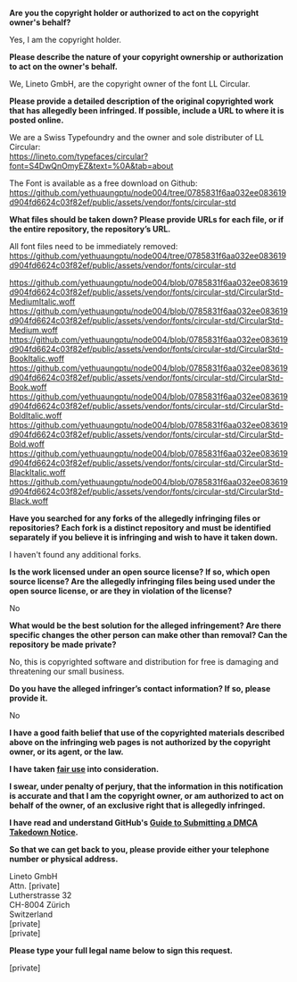 **Are you the copyright holder or authorized to act on the copyright owner's behalf?**

Yes, I am the copyright holder.

**Please describe the nature of your copyright ownership or authorization to act on the owner's behalf.**

We, Lineto GmbH, are the copyright owner of the font LL Circular.

**Please provide a detailed description of the original copyrighted work that has allegedly been infringed. If possible, include a URL to where it is posted online.**

We are a Swiss Typefoundry and the owner and sole distributer of LL Circular:  
https://lineto.com/typefaces/circular?font=S4DwQnOmyEZ&text=%0A&tab=about

The Font is available as a free download on Github:  
https://github.com/yethuaungptu/node004/tree/0785831f6aa032ee083619d904fd6624c03f82ef/public/assets/vendor/fonts/circular-std

**What files should be taken down? Please provide URLs for each file, or if the entire repository, the repository’s URL.**

All font files need to be immediately removed:  
https://github.com/yethuaungptu/node004/tree/0785831f6aa032ee083619d904fd6624c03f82ef/public/assets/vendor/fonts/circular-std

https://github.com/yethuaungptu/node004/blob/0785831f6aa032ee083619d904fd6624c03f82ef/public/assets/vendor/fonts/circular-std/CircularStd-MediumItalic.woff  
https://github.com/yethuaungptu/node004/blob/0785831f6aa032ee083619d904fd6624c03f82ef/public/assets/vendor/fonts/circular-std/CircularStd-Medium.woff  
https://github.com/yethuaungptu/node004/blob/0785831f6aa032ee083619d904fd6624c03f82ef/public/assets/vendor/fonts/circular-std/CircularStd-BookItalic.woff  
https://github.com/yethuaungptu/node004/blob/0785831f6aa032ee083619d904fd6624c03f82ef/public/assets/vendor/fonts/circular-std/CircularStd-Book.woff  
https://github.com/yethuaungptu/node004/blob/0785831f6aa032ee083619d904fd6624c03f82ef/public/assets/vendor/fonts/circular-std/CircularStd-BoldItalic.woff  
https://github.com/yethuaungptu/node004/blob/0785831f6aa032ee083619d904fd6624c03f82ef/public/assets/vendor/fonts/circular-std/CircularStd-Bold.woff  
https://github.com/yethuaungptu/node004/blob/0785831f6aa032ee083619d904fd6624c03f82ef/public/assets/vendor/fonts/circular-std/CircularStd-BlackItalic.woff  
https://github.com/yethuaungptu/node004/blob/0785831f6aa032ee083619d904fd6624c03f82ef/public/assets/vendor/fonts/circular-std/CircularStd-Black.woff

**Have you searched for any forks of the allegedly infringing files or repositories? Each fork is a distinct repository and must be identified separately if you believe it is infringing and wish to have it taken down.**

I haven't found any additional forks.

**Is the work licensed under an open source license? If so, which open source license? Are the allegedly infringing files being used under the open source license, or are they in violation of the license?**

No

**What would be the best solution for the alleged infringement? Are there specific changes the other person can make other than removal? Can the repository be made private?**

No, this is copyrighted software and distribution for free is damaging and threatening our small business.

**Do you have the alleged infringer’s contact information? If so, please provide it.**

No

**I have a good faith belief that use of the copyrighted materials described above on the infringing web pages is not authorized by the copyright owner, or its agent, or the law.**

**I have taken <a href="https://www.lumendatabase.org/topics/22">fair use</a> into consideration.**

**I swear, under penalty of perjury, that the information in this notification is accurate and that I am the copyright owner, or am authorized to act on behalf of the owner, of an exclusive right that is allegedly infringed.**

**I have read and understand GitHub's <a href="https://docs.github.com/articles/guide-to-submitting-a-dmca-takedown-notice/">Guide to Submitting a DMCA Takedown Notice</a>.**

**So that we can get back to you, please provide either your telephone number or physical address.**

Lineto GmbH  
Attn.  [private]  
Lutherstrasse 32  
CH-8004 Zürich  
Switzerland  
[private]  
[private]

**Please type your full legal name below to sign this request.**

[private]
